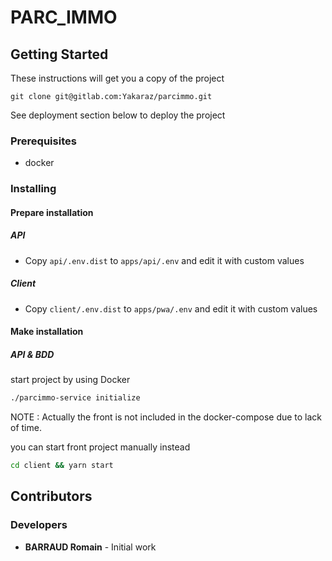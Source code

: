 # PARC_IMMO

## Getting Started

These instructions will get you a copy of the project

```
git clone git@gitlab.com:Yakaraz/parcimmo.git
```

See deployment section below to deploy the project

### Prerequisites

- docker

### Installing

#### Prepare installation

##### API

- Copy `api/.env.dist` to `apps/api/.env` and edit it with custom values

##### Client

- Copy `client/.env.dist` to `apps/pwa/.env` and edit it with custom values

#### Make installation

##### API & BDD

start project by using Docker

```bash
./parcimmo-service initialize
```


NOTE : Actually the front is not included in the docker-compose due to lack of time.

you can start front project manually instead

```bash
cd client && yarn start
```

## Contributors

### Developers

- **BARRAUD Romain** - Initial work

